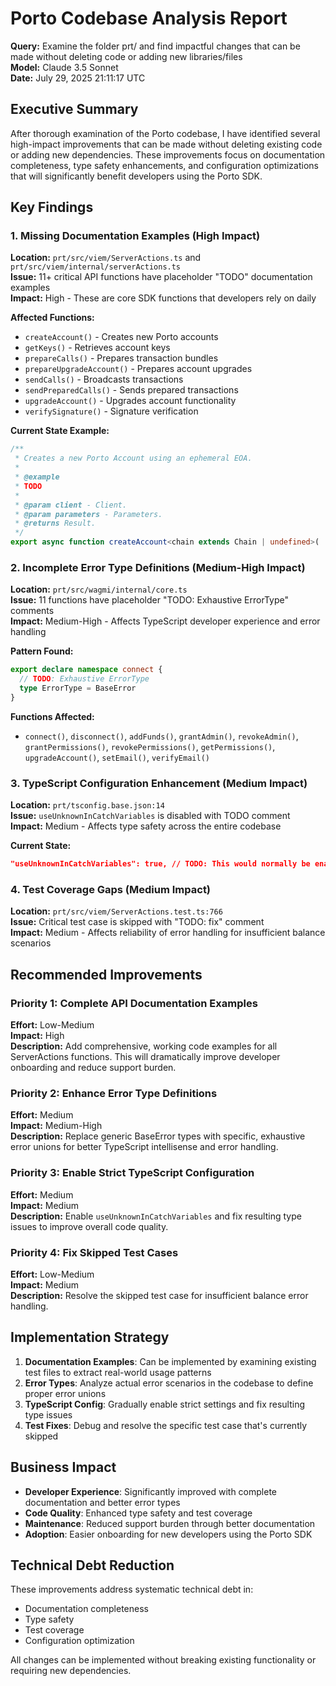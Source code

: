 # Porto Codebase Analysis Report

**Query:** Examine the folder prt/ and find impactful changes that can be made without deleting code or adding new libraries/files  
**Model:** Claude 3.5 Sonnet  
**Date:** July 29, 2025 21:11:17 UTC  

## Executive Summary

After thorough examination of the Porto codebase, I have identified several high-impact improvements that can be made without deleting existing code or adding new dependencies. These improvements focus on documentation completeness, type safety enhancements, and configuration optimizations that will significantly benefit developers using the Porto SDK.

## Key Findings

### 1. Missing Documentation Examples (High Impact)
**Location:** `prt/src/viem/ServerActions.ts` and `prt/src/viem/internal/serverActions.ts`  
**Issue:** 11+ critical API functions have placeholder "TODO" documentation examples  
**Impact:** High - These are core SDK functions that developers rely on daily

**Affected Functions:**
- `createAccount()` - Creates new Porto accounts
- `getKeys()` - Retrieves account keys  
- `prepareCalls()` - Prepares transaction bundles
- `prepareUpgradeAccount()` - Prepares account upgrades
- `sendCalls()` - Broadcasts transactions
- `sendPreparedCalls()` - Sends prepared transactions
- `upgradeAccount()` - Upgrades account functionality
- `verifySignature()` - Signature verification

**Current State Example:**
```typescript
/**
 * Creates a new Porto Account using an ephemeral EOA.
 *
 * @example
 * TODO
 *
 * @param client - Client.
 * @param parameters - Parameters.
 * @returns Result.
 */
export async function createAccount<chain extends Chain | undefined>(
```

### 2. Incomplete Error Type Definitions (Medium-High Impact)
**Location:** `prt/src/wagmi/internal/core.ts`  
**Issue:** 11 functions have placeholder "TODO: Exhaustive ErrorType" comments  
**Impact:** Medium-High - Affects TypeScript developer experience and error handling

**Pattern Found:**
```typescript
export declare namespace connect {
  // TODO: Exhaustive ErrorType
  type ErrorType = BaseError
}
```

**Functions Affected:**
- `connect()`, `disconnect()`, `addFunds()`, `grantAdmin()`, `revokeAdmin()`, `grantPermissions()`, `revokePermissions()`, `getPermissions()`, `upgradeAccount()`, `setEmail()`, `verifyEmail()`

### 3. TypeScript Configuration Enhancement (Medium Impact)
**Location:** `prt/tsconfig.base.json:14`  
**Issue:** `useUnknownInCatchVariables` is disabled with TODO comment  
**Impact:** Medium - Affects type safety across the entire codebase

**Current State:**
```json
"useUnknownInCatchVariables": true, // TODO: This would normally be enabled in `strict` mode but would require some adjustments to the codebase.
```

### 4. Test Coverage Gaps (Medium Impact)
**Location:** `prt/src/viem/ServerActions.test.ts:766`  
**Issue:** Critical test case is skipped with "TODO: fix" comment  
**Impact:** Medium - Affects reliability of error handling for insufficient balance scenarios

## Recommended Improvements

### Priority 1: Complete API Documentation Examples
**Effort:** Low-Medium  
**Impact:** High  
**Description:** Add comprehensive, working code examples for all ServerActions functions. This will dramatically improve developer onboarding and reduce support burden.

### Priority 2: Enhance Error Type Definitions  
**Effort:** Medium  
**Impact:** Medium-High  
**Description:** Replace generic BaseError types with specific, exhaustive error unions for better TypeScript intellisense and error handling.

### Priority 3: Enable Strict TypeScript Configuration
**Effort:** Medium  
**Impact:** Medium  
**Description:** Enable `useUnknownInCatchVariables` and fix resulting type issues to improve overall code quality.

### Priority 4: Fix Skipped Test Cases
**Effort:** Low-Medium  
**Impact:** Medium  
**Description:** Resolve the skipped test case for insufficient balance error handling.

## Implementation Strategy

1. **Documentation Examples**: Can be implemented by examining existing test files to extract real-world usage patterns
2. **Error Types**: Analyze actual error scenarios in the codebase to define proper error unions
3. **TypeScript Config**: Gradually enable strict settings and fix resulting type issues
4. **Test Fixes**: Debug and resolve the specific test case that's currently skipped

## Business Impact

- **Developer Experience**: Significantly improved with complete documentation and better error types
- **Code Quality**: Enhanced type safety and test coverage
- **Maintenance**: Reduced support burden through better documentation
- **Adoption**: Easier onboarding for new developers using the Porto SDK

## Technical Debt Reduction

These improvements address systematic technical debt in:
- Documentation completeness
- Type safety
- Test coverage
- Configuration optimization

All changes can be implemented without breaking existing functionality or requiring new dependencies.